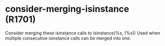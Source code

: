 # consider-merging-isinstance (R1701)

Consider merging these isinstance calls to isinstance(%s, (%s)) Used
when multiple consecutive isinstance calls can be merged into one.
